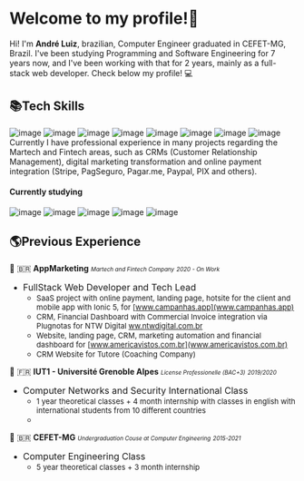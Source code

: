 # Welcome to my profile!👋

Hi! I'm **André Luiz**, brazilian, Computer Engineer graduated in CEFET-MG, Brazil. I've been studying Programming and Software Engineering for 7 years now, and I've been working with that for 2 years, mainly as a full-stack web developer. Check below my profile! 💻



## 📚Tech Skills 

![image](https://img.shields.io/badge/-HTML5-orange?logo=HTML5&style=for-the-badge&logoColor=white)&nbsp;![image](https://img.shields.io/badge/-CSS3-blue?logo=CSS3&style=for-the-badge)&nbsp;![image](https://img.shields.io/badge/-PHP7-blueviolet?logo=PHP&style=for-the-badge&logoColor=white)&nbsp;![image](https://img.shields.io/badge/-Javascript-yellow?logo=JAVASCRIPT&style=for-the-badge&logoColor=white)&nbsp;![image](https://img.shields.io/badge/-MySQL-blue?logo=MySQL&style=for-the-badge&logoColor=white)&nbsp;![image](https://img.shields.io/badge/-LARAVEL-darkred?logo=LARAVEL&style=for-the-badge&logoColor=white)&nbsp;![image](https://img.shields.io/badge/-CodeIgniter-black?logo=CODEIGNITER&style=for-the-badge&logoColor=red)&nbsp;![image](https://img.shields.io/badge/-Ionic_5-white?logo=IONIC&style=for-the-badge)
Currently I have professional experience in many projects regarding the Martech and Fintech areas, such as CRMs (Customer Relationship Management), digital marketing transformation and online payment integration (Stripe, PagSeguro, Pagar.me, Paypal, PIX and others).

#### Currently studying

![image](https://img.shields.io/badge/-Node_JS-darkgreen?logo=Node.js&style=for-the-badge&logoColor=white)&nbsp;![image](https://img.shields.io/badge/-React_Native-blue?logo=REACT&style=for-the-badge&logoColor=white)&nbsp;![image](https://img.shields.io/badge/-React-black?logo=REACT&style=for-the-badge)&nbsp;![image](https://img.shields.io/badge/-Mongo_DB-success?logo=MongoDB&style=for-the-badge&logoColor=white)&nbsp;![image](https://img.shields.io/badge/-Figma-pink?logo=Figma&style=for-the-badge&logoColor=black)

## 🌎Previous Experience
📌 🇧🇷 **AppMarketing** 
<font size="1">*Martech and Fintech Company*</font>
<font size="1">*2020 - On Work*</font>
 * <font size="3">  FullStack Web Developer and Tech Lead</font>
	*  <font size="2"> SaaS project with online payment, landing page, hotsite for the client and mobile app with Ionic 5, for [www.campanhas.app](www.campanhas.app) </font>
	*   <font size="2" > CRM, Financial Dashboard with Commercial Invoice integration via Plugnotas for NTW Digital [ww.ntwdigital.com.br](www.ntwdigital.com.br) </font>
	* <font size="2"> Website, landing page, CRM, marketing automation and financial dashboard for [www.americavistos.com.br](www.americavistos.com.br) </font>
	*  <font size="2" > CRM Website for Tutore (Coaching Company) </font>

📌 🇫🇷 **IUT1 - Université Grenoble Alpes** 
<font size="1">*License Professionelle (BAC+3)*</font>
<font size="1">*2019/2020*</font>
 * <font size="3"> Computer Networks and Security International Class</font>
	*  <font size="2"> 1 year theoretical classes + 4 month internship with classes in english with international students from 10 different countries </font>
	* 
📌 🇧🇷 **CEFET-MG** 
<font size="1">*Undergraduation Couse at Computer Engineering*</font>
<font size="1">*2015-2021*</font>
 * <font size="3"> Computer Engineering Class</font>
	*  <font size="2"> 5 year theoretical classes + 3 month internship </font>
